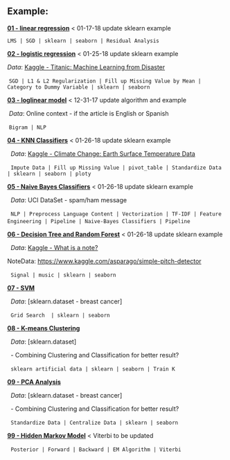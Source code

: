 

## Example: 

**[01 - linear regression](http://nbviewer.jupyter.org/github/LennyFan/MachineLearningNoteBook/blob/master/examples/01-LinearRegression-Example.ipynb)** < 01-17-18 update sklearn example
 
  `LMS | SGD | sklearn | seaborn | Residual Analysis`

**[02 - logistic regression](https://nbviewer.jupyter.org/github/LennyFan/MachineLearningNoteBook/blob/master/examples/02-logistic-regression.ipynb)** < 01-25-18 update sklearn example

  *Data*: [Kaggle - Titanic: Machine Learning from Disaster](https://www.kaggle.com/c/titanic)
  
  `SGD | L1 & L2 Regularization | Fill up Missing Value by Mean | Category to Dummy Variable | sklearn | seaborn`

**[03 - loglinear model](https://nbviewer.jupyter.org/github/LennyFan/MachineLearningNoteBook/blob/master/examples/03-loglinear.ipynb)** < 12-31-17 update algorithm and example

  *Data*: Online context - if the article is English or Spanish
  
  `Bigram | NLP`

**[04 - KNN Classifiers](https://nbviewer.jupyter.org/github/LennyFan/MachineLearningNoteBook/blob/master/examples/04-K-Nearest-Neighbors.ipynb)** < 01-26-18 update sklearn example

   *Data*: [Kaggle - Climate Change: Earth Surface Temperature Data](https://www.kaggle.com/berkeleyearth/climate-change-earth-surface-temperature-data)
           
   `Impute Data | Fill up Missing Value | pivot_table | Standardize Data | sklearn | seaborn | ploty`

**[05 - Naive Bayes Classifiers](https://nbviewer.jupyter.org/github/LennyFan/MachineLearningNoteBook/blob/master/examples/05-Naive-Bayes-Classifiers-on-NLP%2BPipeline.ipynb)** < 01-26-18 update sklearn example

   *Data*: UCI DataSet - spam/ham message
   
   `NLP | Preprocess Language Content | Vectorization | TF-IDF | Feature Engineering | Pipeline | Naive-Bayes Classifiers | Pipeline`
         
         
**[06 - Decision Tree and Random Forest](https://nbviewer.jupyter.org/github/LennyFan/MachineLearningNoteBook/blob/master/examples/06-Decision-Tree-and-Random-Forest.ipynb)** < 01-26-18 update sklearn example

   *Data*: [Kaggle - What is a note?](https://www.kaggle.com/juliancienfuegos/what-is-a-note)
   
   NoteData: https://www.kaggle.com/asparago/simple-pitch-detector
               
   `Signal | music | sklearn | seaborn`
   
   
**[07 - SVM](https://nbviewer.jupyter.org/github/LennyFan/MachineLearningNoteBook/blob/master/examples/07-Support-Vector-Machine.ipynb)** 

   *Data*: [sklearn.dataset - breast cancer]
           
   `Grid Search  | sklearn | seaborn`
   
**[08 - K-means Clustering](https://nbviewer.jupyter.org/github/LennyFan/MachineLearningNoteBook/blob/master/examples/08-K-Means-Clustering.ipynb)** 

   *Data*: [sklearn.dataset]
           
   - Combining Clustering and Classification for better result?
   
   `sklearn artificial data | sklearn | seaborn | Train K`
   
**[09 - PCA Analysis](https://nbviewer.jupyter.org/github/LennyFan/MachineLearningNoteBook/blob/master/examples/09-PCA-Analysis.ipynb)** 

   *Data*: [sklearn.dataset - breast cancer]
           
   - Combining Clustering and Classification for better result?
   
   `Standardize Data | Centralize Data | sklearn | seaborn`


**[99 - Hidden Markov Model](https://nbviewer.jupyter.org/github/LennyFan/MachineLearningNoteBook/blob/master/examples/99-Hidden-Markov-model.ipynb)** < Viterbi to be updated

   `Posterior | Forward | Backward | EM Algorithm | Viterbi`

